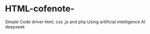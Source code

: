 # HTML-cofenote-
Simple Code driver html, css ,js and php Using artificial intelligence AI deepseek 
